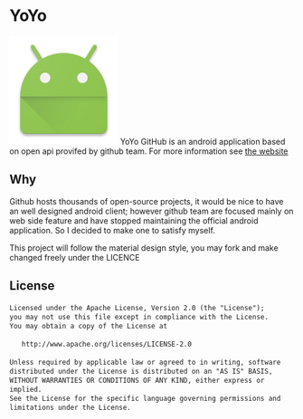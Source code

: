 YoYo
======

![Logo](app/src/main/res/mipmap-xxxhdpi/ic_launcher.png)
YoYo GitHub is an android application based on open api provifed by github team.
For more information see [the website][1]


Why
--------

Github hosts thousands of open-source projects, it would be nice to have an well designed android client;
however github team are focused mainly on web side feature and have stopped maintaining the official android application.
So I decided to make one to satisfy myself.

This project will follow the material design style, you may fork and make changed freely under the LICENCE


License
-------

    Licensed under the Apache License, Version 2.0 (the "License");
    you may not use this file except in compliance with the License.
    You may obtain a copy of the License at

       http://www.apache.org/licenses/LICENSE-2.0

    Unless required by applicable law or agreed to in writing, software
    distributed under the License is distributed on an "AS IS" BASIS,
    WITHOUT WARRANTIES OR CONDITIONS OF ANY KIND, either express or implied.
    See the License for the specific language governing permissions and
    limitations under the License.

 [1]: http://avenwu.net/yoyo
